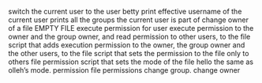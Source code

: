 switch the current user to the user betty
print effective username of the current user
 prints all the groups the current user is part of
change owner of a file
EMPTY FILE
execute permission for user
execute permission to the owner and the group owner, and read permission to other users, to the file
 script that adds execution permission to the owner, the group owner and the other users, to the file
 script that sets the permission to the file only to others
file permission
 script that sets the mode of the file hello the same as olleh’s mode.
permission
file permissions
change group.
change owner
